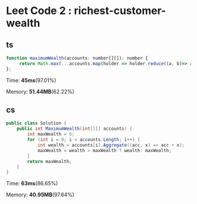 # Leet Code 2 : richest-customer-wealth

## ts

```js
function maximumWealth(accounts: number[][]): number {
     return Math.max(...accounts.map(holder => holder.reduce((a, b)=> a+b)));
};
```

Time: **45ms**(97.01%)

Memory: **51.44MB**(62.22%)


## cs

```cs
public class Solution {
    public int MaximumWealth(int[][] accounts) {
        int maxWealth = 0;
        for (int i = 0; i < accounts.Length; i++) {
            int wealth = accounts[i].Aggregate((acc, x) => acc + x);
            maxWealth = wealth > maxWealth ? wealth: maxWealth;
        }
        return maxWealth;
    }
}
```

Time: **63ms**(86.65%)

Memory: **40.95MB**(97.64%)
